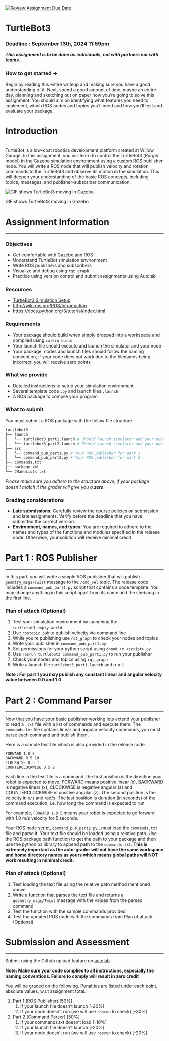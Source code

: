 [![Review Assignment Due Date](https://classroom.github.com/assets/deadline-readme-button-22041afd0340ce965d47ae6ef1cefeee28c7c493a6346c4f15d667ab976d596c.svg)](https://classroom.github.com/a/Tg9RbAnc)
# TurtleBot3

### Deadline : September 13th, 2024 11:59pm

***This assignment is to be done as individuals, not with partners nor with teams.***

### How to get started →

Begin by reading this entire writeup and making sure you have a good understanding of it. Next, spend a good amount of time, maybe an entire day, planning and sketching out on paper how you’re going to solve this assignment. You should aim on identifying what features you need to implement, which ROS nodes and topics you’ll need and how you’ll test and evaluate your package.

# Introduction

---

TurtleBot is a low-cost robotics development platform created at Willow Garage. In this assignment, you will learn to control the TurtleBot3 (*Burger* model) in the Gazebo simulation environment using a custom ROS publisher node. You will write a ROS node that will publish velocity and rotation commands to the TurtleBot3 and observe its motion in the simulation. This will deepen your understanding of the basic ROS concepts, including topics, messages, and publisher-subscriber communication.

![GIF shows TurtleBot3 moving in Gazebo](media/robot-moving.gif)

GIF shows TurtleBot3 moving in Gazebo

# Assignment Information

---

### Objectives

- Get comfortable with Gazebo and ROS
- Understand TurtleBot simulation environment
- Write ROS publishers and subscribers
- Visualize and debug using `rqt_graph`
- Practice using version control and submit assignments using Autolab

### Resources

- [TurtleBot3 Simulation Setup](https://github.com/ub-cse-4568/turtlebot3-simulation-setup/blob/main/README.md)
- http://wiki.ros.org/ROS/Introduction
- https://docs.python.org/3/tutorial/index.html

### Requirements

- Your package should build when simply dropped into a workspace and compiled using `catkin build`
- Your launch file should execute and launch the simulator and your node
- Your package, nodes and launch files should follow the naming convention, if your code does not work due to the filenames being incorrect, you will receive zero points

### What we provide

- Detailed instructions to setup your simulation environment
- Several template code `.py` and launch files `.launch`
- A ROS package to compile your program

### What to submit

You must submit a ROS package with the follow file structure

```bash
turtlebot3
├── launch
│   └── turtlebot3_part1.launch # Should launch simulator and your publisher for part 1
│   └── turtlebot3_part2.launch # Should launch simulator and your publisher for part 2
├── src
│   └── command_pub_part1.py # Your ROS publisher for part 1
│   └── command_pub_part2.py # Your ROS publisher for part 2
├── commands.txt
├── package.xml
└── CMakeLists.txt
```

*Please make sure you adhere to the structure above, if your package doesn’t match it the grader will give you a **zero***

### Grading considerations

- **Late submissions:** Carefully review the course policies on submission and late assignments. Verify before the deadline that you have submitted the correct version.
- **Environment, names, and types:** You are required to adhere to the names and types of the functions and modules specified in the release code. Otherwise, your solution will receive minimal credit.

# Part 1 : ROS Publisher

---

In this part, you will write a simple ROS publisher that will publish `geomtry_msgs/Twist` message to the `/cmd_vel` topic. The release code includes a `command_pub_part1.py` script that contains a code template. You may change anything in this script apart from its name and the shebang in the first line. 

### Plan of attack (Optional)

1. Test your simulation environment by launching the `turtlebot3_empty_world` 
2. Use `rostopic pub` to publish velocity via command line
3. While you’re publishing use `rqt_graph` to check your nodes and topics
4. Write your publisher in `command_pub_part1.py`
5. Set permissions for your python script using `chmod +x <script>.py`
6. Use `rosrun turtlebot3 command_pub_part1.py` to run your publisher
7. Check your nodes and topics using `rqt_graph`
8. Write a launch file `turtlebot3_part1.launch` and run it

**Note : For part 1 you may publish any constant linear and angular velocity value between 0.0 and 1.0**

# Part 2 : Command Parser

---

Now that you have your basic publisher working lets extend your publisher to read a `.txt` file with a list of commands and execute them. The `commands.txt` file contains linear and angular velocity commands, you must parse each command and publish them.

Here is a sample text file which is also provided in the release code.

```
FORWARD 1.0 5
BACKWARD 0.5 10
CLOCKWISE 0.5 1
COUNTERCLOCKWISE 0.5 2
```

Each line in the text file is a command, the first position is the direction your robot is expected to move. FORWARD means positive linear (x), BACKWARD is negative linear (x), CLOCKWISE is negative angular (z) and COUNTERCLOCKWISE is positive angular (z). The second position is the velocity in `m/s` and rad/s. The last position is duration (in seconds) of the command execution, i.e. how long the command is expected to run. 

For example, `FORWARD 1.0 5` means your robot is expected to go forward with 1.0 m/s velocity for 5 seconds.

Your ROS node script, `command_pub_part2.py` , must load the `commands.txt` file and parse it. Your text file should be loaded using a relative path. Use the ROS package path function to get the path to your package and then use the python os library to append path to the `commands.txt`. **This is extremely important as the auto-grader will not have the same workspace and home directory names as yours which means global paths will NOT work resulting in minimal credit.**

### Plan of attack (Optional)

1. Test loading the text file using the relative path method mentioned above
2. Write a function that parses the text file and returns a `geometry_msgs/Twist` message with the values from the parsed command
3. Test the function with the sample commands provided
4. Test the updated ROS node with the commands from Plan of attack (Optional)

# Submission and Assessment

---

Submit using the Github upload feature on [autolab](https://autolab.cse.buffalo.edu)

**Note: Make sure your code complies to all instructions, especially the naming conventions. Failure to comply will result in zero credit**

You will be graded on the following. Penalties are listed under each point, absolute values, w.r.t assignment total.

1. Part 1 (ROS Publisher) [50%] 
    1. If your launch file doesn’t launch [-20%]
    2. If your node doesn’t run (we will use `rosrun` to check)  [-30%]
2. Part 2 (Command Parser) [50%]
    1. If your commands.txt doesn’t load [-10%]
    2. If your launch file doesn’t launch [-20%]
    3. If your node doesn’t run (we will use `rosrun` to check)  [-20%]
